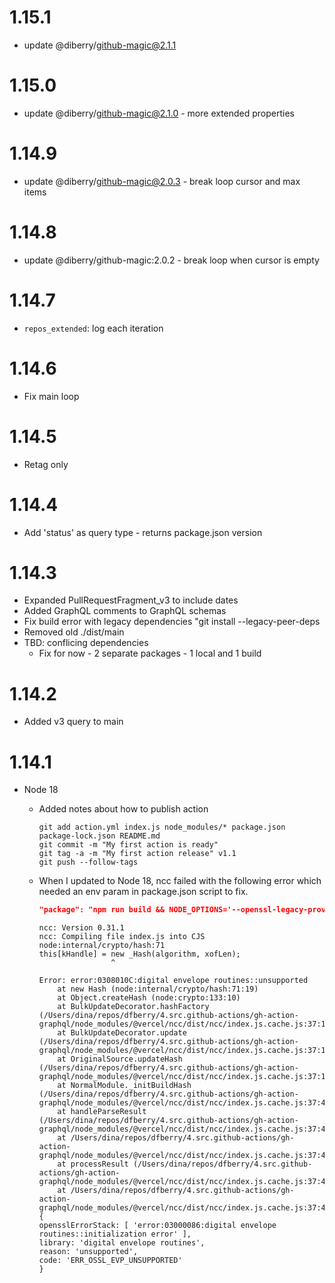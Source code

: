# 1.15.1

* update @diberry/github-magic@2.1.1

# 1.15.0

* update @diberry/github-magic@2.1.0 - more extended properties

# 1.14.9

* update @diberry/github-magic@2.0.3 - break loop cursor and max items

# 1.14.8

* update @diberry/github-magic:2.0.2 - break loop when cursor is empty

# 1.14.7

* `repos_extended`: log each iteration

# 1.14.6

* Fix main loop

# 1.14.5

* Retag only

# 1.14.4
* Add 'status' as query type - returns package.json version

# 1.14.3

* Expanded PullRequestFragment_v3 to include dates
* Added GraphQL comments to GraphQL schemas
* Fix build error with legacy dependencies "git install --legacy-peer-deps
* Removed old ./dist/main
* TBD: conflicing dependencies
    * Fix for now - 2 separate packages - 1 local and 1 build


# 1.14.2

* Added v3 query to main

# 1.14.1

* Node 18 
  * Added notes about how to publish action

    ```
    git add action.yml index.js node_modules/* package.json package-lock.json README.md
    git commit -m "My first action is ready"
    git tag -a -m "My first action release" v1.1
    git push --follow-tags
    ```

  * When I updated to Node 18, ncc failed with the following error which needed an env param in package.json script to fix. 
  
    ```json
    "package": "npm run build && NODE_OPTIONS='--openssl-legacy-provider' ncc build -o package --no-cache --source-map --license licenses.txt",
    ```

    ```error
    ncc: Version 0.31.1
    ncc: Compiling file index.js into CJS
    node:internal/crypto/hash:71
    this[kHandle] = new _Hash(algorithm, xofLen);
                    ^

    Error: error:0308010C:digital envelope routines::unsupported
        at new Hash (node:internal/crypto/hash:71:19)
        at Object.createHash (node:crypto:133:10)
        at BulkUpdateDecorator.hashFactory (/Users/dina/repos/dfberry/4.src.github-actions/gh-action-graphql/node_modules/@vercel/ncc/dist/ncc/index.js.cache.js:37:1262958)
        at BulkUpdateDecorator.update (/Users/dina/repos/dfberry/4.src.github-actions/gh-action-graphql/node_modules/@vercel/ncc/dist/ncc/index.js.cache.js:37:1261761)
        at OriginalSource.updateHash (/Users/dina/repos/dfberry/4.src.github-actions/gh-action-graphql/node_modules/@vercel/ncc/dist/ncc/index.js.cache.js:37:1530933)
        at NormalModule._initBuildHash (/Users/dina/repos/dfberry/4.src.github-actions/gh-action-graphql/node_modules/@vercel/ncc/dist/ncc/index.js.cache.js:37:421196)
        at handleParseResult (/Users/dina/repos/dfberry/4.src.github-actions/gh-action-graphql/node_modules/@vercel/ncc/dist/ncc/index.js.cache.js:37:422270)
        at /Users/dina/repos/dfberry/4.src.github-actions/gh-action-graphql/node_modules/@vercel/ncc/dist/ncc/index.js.cache.js:37:423657
        at processResult (/Users/dina/repos/dfberry/4.src.github-actions/gh-action-graphql/node_modules/@vercel/ncc/dist/ncc/index.js.cache.js:37:419523)
        at /Users/dina/repos/dfberry/4.src.github-actions/gh-action-graphql/node_modules/@vercel/ncc/dist/ncc/index.js.cache.js:37:420632 {
    opensslErrorStack: [ 'error:03000086:digital envelope routines::initialization error' ],
    library: 'digital envelope routines',
    reason: 'unsupported',
    code: 'ERR_OSSL_EVP_UNSUPPORTED'
    }
    ```